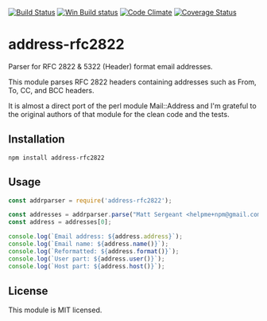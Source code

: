 [![Build Status][ci-img]][ci-url]
[![Win Build status][ci-win-img]][ci-win-url]
[![Code Climate][clim-img]][clim-url]
[![Coverage Status][cov-img]][cov-url]


address-rfc2822
==================

Parser for RFC 2822 & 5322 (Header) format email addresses.

This module parses RFC 2822 headers containing addresses such as From, To, CC, and BCC headers.

It is almost a direct port of the perl module Mail::Address and I'm grateful to the original authors of that module for the clean code and the tests.

Installation
------------

`npm install address-rfc2822`

Usage
-----

```js
const addrparser = require('address-rfc2822');

const addresses = addrparser.parse("Matt Sergeant <helpme+npm@gmail.com>");
const address = addresses[0];

console.log(`Email address: ${address.address}`);
console.log(`Email name: ${address.name()}`);
console.log(`Reformatted: ${address.format()}`);
console.log(`User part: ${address.user()}`);
console.log(`Host part: ${address.host()}`);

```


License
-------

This module is MIT licensed.



[ci-img]: https://github.com/haraka/node-address-rfc2822/workflows/Unix%20Tests/badge.svg
[ci-url]: https://github.com/haraka/node-address-rfc2822/actions?query=workflow%3A%22Unix+Tests%22
[ci-win-img]: https://github.com/haraka/node-address-rfc2822/workflows/Tests%20-%20Windows/badge.svg
[ci-win-url]: https://github.com/haraka/node-address-rfc2822/actions?query=workflow%3A%22Tests+-+Windows%22
[cov-img]: https://codecov.io/github/haraka/node-address-rfc2822/coverage.svg
[cov-url]: https://codecov.io/github/haraka/node-address-rfc2822?branch=master
[clim-img]: https://codeclimate.com/github/haraka/haraka-plugin-template/badges/gpa.svg
[clim-url]: https://codeclimate.com/github/haraka/haraka-plugin-template
